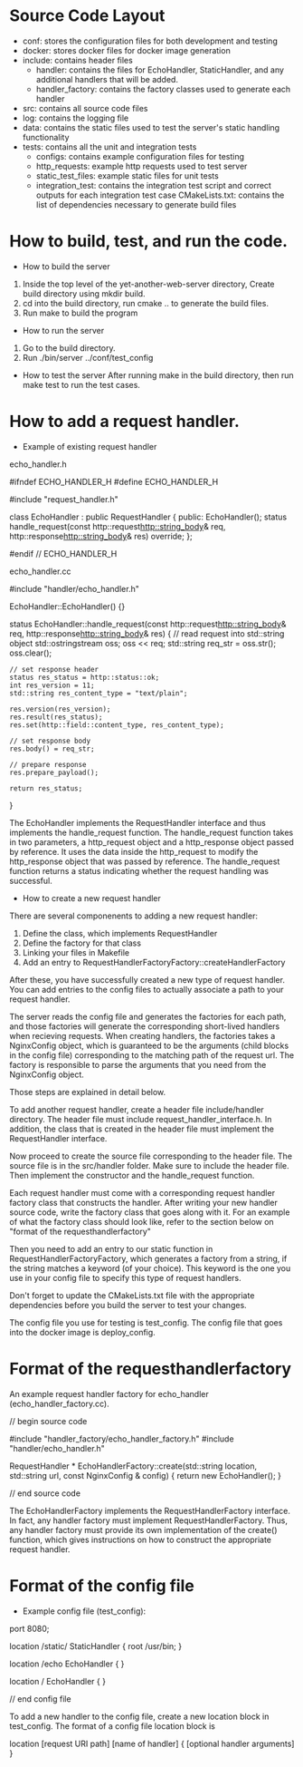 # Source Code Layout

- conf: stores the configuration files for both development and testing
- docker: stores docker files for docker image generation
- include: contains header files
     - handler: contains the files for EchoHandler, StaticHandler, and any additional handlers that will be added.
     - handler_factory: contains the factory classes used to generate each handler
- src: contains all source code files
- log: contains the logging file
- data: contains the static files used to test the server's static handling functionality
- tests: contains all the unit and integration tests
     - configs: contains example configuration files for testing
     - http_requests: example http requests used to test server
     - static_test_files: example static files for unit tests
     - integration_test: contains the integration test script and correct outputs for each integration test case
  CMakeLists.txt: contains the list of dependencies necessary to generate build files

# How to build, test, and run the code.

- How to build the server
1. Inside the top level of the yet-another-web-server directory, Create build directory using mkdir build.
2. cd into the build directory, run cmake .. to generate the build files.
3. Run make to build the program


- How to run the server
1. Go to the build directory.
2. Run ./bin/server ../conf/test_config


- How to test the server
After running make in the build directory, then run make test to run the test cases.


# How to add a request handler.

- Example of existing request handler

echo_handler.h

#ifndef ECHO_HANDLER_H
#define ECHO_HANDLER_H

#include "request_handler.h"

class EchoHandler : public RequestHandler
{
public:
    EchoHandler();
    status handle_request(const http::request<http::string_body>& req, http::response<http::string_body>& res) override;
};

#endif // ECHO_HANDLER_H 


echo_handler.cc

#include "handler/echo_handler.h"

EchoHandler::EchoHandler() {}

status EchoHandler::handle_request(const http::request<http::string_body>& req, http::response<http::string_body>& res)
{
    // read request into std::string object
    std::ostringstream oss;
	oss << req;
	std::string req_str = oss.str();
	oss.clear();

    // set response header
    status res_status = http::status::ok;
    int res_version = 11;
    std::string res_content_type = "text/plain";
    
    res.version(res_version);
    res.result(res_status);
    res.set(http::field::content_type, res_content_type);

    // set response body
    res.body() = req_str;

    // prepare response
    res.prepare_payload();

    return res_status;
}


The EchoHandler implements the RequestHandler interface and thus implements the handle_request function.
The handle_request function takes in two parameters, a http_request object and a http_response object passed by reference.
It uses the data inside the http_request to modify the http_response object that was passed by reference.
The handle_request function returns a status indicating whether the request handling was successful.

- How to create a new request handler

There are several componenents to adding a new request handler:

1. Define the class, which implements RequestHandler
2. Define the factory for that class
3. Linking your files in Makefile
4. Add an entry to RequestHandlerFactoryFactory::createHandlerFactory

After these, you have successfully created a new type of request handler. You can add entries to the config files to actually associate a path to your request handler. 

The server reads the config file and generates the factories for each path, and those factories will generate the corresponding short-lived handlers when recieving requests. When creating handlers, the factories takes a NginxConfig object, which is guaranteed to be the arguments (child blocks in the config file) corresponding to the matching path of the request url. The factory is responsible to parse the arguments that you need from the NginxConfig object. 

Those steps are explained in detail below. 

To add another request handler, create a header file include/handler directory. The header file must include request_handler_interface.h.
In addition, the class that is created in the header file must implement the RequestHandler interface.

Now proceed to create the source file corresponding to the header file. The source file is in the src/handler folder.
Make sure to include the header file. Then implement the constructor and the handle_request function.

Each request handler must come with a corresponding request handler factory class that constructs the handler. After writing your new handler source code,
write the factory class that goes along with it. For an example of what the factory class should look like, refer to the section below on
"format of the requesthandlerfactory"

Then you need to add an entry to our static function in RequestHandlerFactoryFactory, which generates a factory from a string, if the string matches a keyword (of your choice). This keyword is the one you use in your config file to specify this type of request handlers. 

Don't forget to update the CMakeLists.txt file with the appropriate dependencies before you build the server to test your changes.

The config file you use for testing is test_config. The config file that goes into the docker image is deploy_config.


# Format of the requesthandlerfactory

An example request handler factory for echo_handler (echo_handler_factory.cc).

// begin source code

#include "handler_factory/echo_handler_factory.h"
#include "handler/echo_handler.h"

RequestHandler * EchoHandlerFactory::create(std::string location, std::string url, const NginxConfig & config)
{
    return new EchoHandler();
}

// end source code


The EchoHandlerFactory implements the RequestHandlerFactory interface. In fact, any handler factory must implement RequestHandlerFactory.
Thus, any handler factory must provide its own implementation of the create() function, which gives instructions on how to construct the
appropriate request handler.


# Format of the config file

- Example config file (test_config):


port 8080;

location /static/ StaticHandler {
    root /usr/bin;
}



location /echo EchoHandler {
}

location / EchoHandler {
}

// end config file

To add a new handler to the config file, create a new location block in test_config. The format of a config file location block
is

location [request URI path] [name of handler] {
    [optional handler arguments]
}

